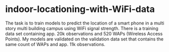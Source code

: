 # indoor-locationing-with-WiFi-data
The task is to train models to predict the location of a smart phone in a multi story multi building campus using WiFi signal strength. There is a training data set containing app. 20k observations and 520 WAPs (Wireless Access Points). My models are validated on the validation data set that contains the same count of WAPs and app. 11k observations. 
